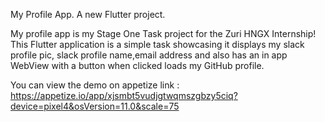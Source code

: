 My Profile App.
A new Flutter project.

My profile app is my Stage One Task project for the Zuri HNGX Internship! 
This Flutter application is a simple task showcasing it displays my slack profile pic,
slack profile name,email address and also has an in app WebView with a button when clicked 
loads my GitHub profile.


You can view the demo on appetize link :
https://appetize.io/app/xjsmbt5vudjgtwqmszgbzy5ciq?device=pixel4&osVersion=11.0&scale=75
